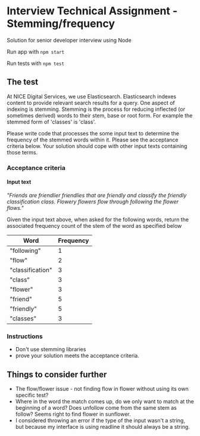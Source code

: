 # Interview Technical Assignment - Stemming/frequency

Solution for senior developer interview using Node

Run app with `npm start`

Run tests with `npm test`

## The test

At NICE Digital Services, we use Elasticsearch. Elasticsearch indexes content to provide relevant search results for a query. One aspect of indexing is stemming. Stemming is the process for reducing inflected (or sometimes derived) words to their stem, base or root form. For example the stemmed form of 'classes' is 'class'.

Please write code that processes the some input text to determine the frequency of the stemmed words within it. Please see the acceptance criteria below. Your solution should cope with other input texts containing those terms.

### Acceptance criteria

#### Input text

_"Friends are friendlier friendlies that are friendly and classify the friendly classification class. Flowery flowers flow through following the flower flows."_

Given the input text above, when asked for the following words, return the associated frequency count of the stem of the word as specified below

| Word             | Frequency |
| ---------------- | --------- |
| "following"      | 1         |
| "flow"           | 2         |
| "classification" | 3         |
| "class"          | 3         |
| "flower"         | 3         |
| "friend"         | 5         |
| "friendly"       | 5         |
| "classes"        | 3         |

### Instructions

- Don't use stemming libraries
- prove your solution meets the acceptance criteria.

## Things to consider further

- The flow/flower issue - not finding flow in flower without using its own specific test?
- Where in the word the match comes up, do we only want to match at the beginning of a word? Does unfollow come from the same stem as follow? Seems right to find flower in sunflower.
- I considered throwing an error if the type of the input wasn't a string, but because my interface is using readline it should always be a string.
